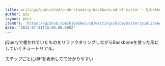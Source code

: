 ```yaml
---
title: writings/published/understanding-backbone.md at master · kjbekkelund/writings
author: azu
layout: post
itemUrl: 'https://github.com/kjbekkelund/writings/blob/master/published/understanding-backbone.md/'
date: '2012-07-31T15:00:00.000Z'
---
```

jQueryで書かれていたものをリファクタリングしながらBackboneを使った形にしていくチュートリアル。

ステップごとにdiffを表示してて分かりやすい
